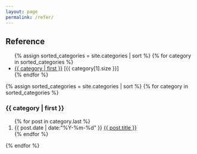 ```yaml
---
layout: page
permalink: /refer/
---
```

<h2 class="smallcap">Reference</h2>

  <ul>
    {% assign sorted_categories = site.categories | sort %}
    {% for category in sorted_categories %}
    <li>
			<a href="#{{ category[0] }}">{{ category | first }}</a>
	    <span class="badge">[{{ category[1].size }}]</span>
    </li>
    {% endfor %}
  </ul>

<section>
	{% assign sorted_categories = site.categories | sort %}
	{% for category in sorted_categories %}
	<h3>{{ category | first }}</h3>
	<ol id="{{ category[0] }}">
		{% for post in category.last %}
		<li>
			<span>{{ post.date | date:"%Y-%m-%d" }}</span>
			<a href="{{ post.url }}">{{ post.title }}</a>
		</li>
		{% endfor %}
	</ol>
	{% endfor %}
</section>
